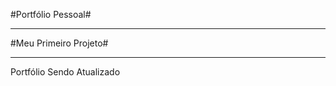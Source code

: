 #Portfólio Pessoal#

----------------------

#Meu Primeiro Projeto#

--------------------

Portfólio Sendo Atualizado
